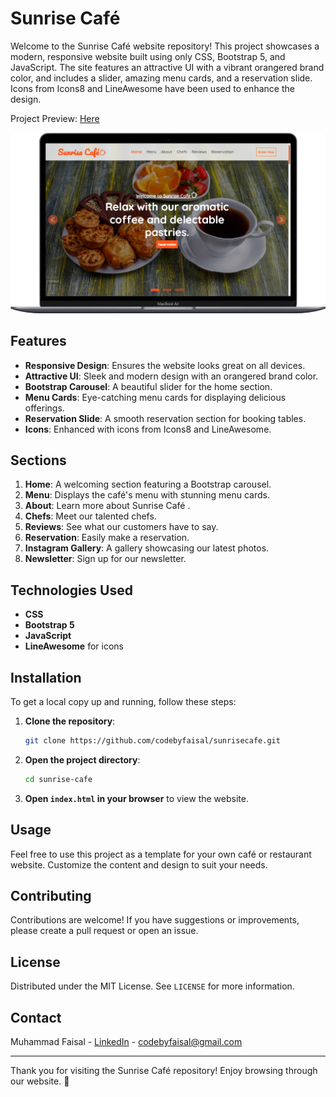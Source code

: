 <link rel="stylesheet"
    href="https://maxst.icons8.com/vue-static/landings/line-awesome/line-awesome/1.3.0/css/line-awesome.min.css" />

# Sunrise Café <i class="las la-coffee fs-1"></i>

Welcome to the Sunrise Café <i class="las la-coffee fs-1"></i> website repository! This project showcases a modern, responsive website built using only CSS, Bootstrap 5, and JavaScript. The site features an attractive UI with a vibrant orangered brand color, and includes a slider, amazing menu cards, and a reservation slide. Icons from Icons8 and LineAwesome have been used to enhance the design.

Project Preview: [Here](https://codebyfaisal.github.io/sunrisecafe/)

![Sunrise Café Screenshot](preview.png)

## Features

- **Responsive Design**: Ensures the website looks great on all devices.
- **Attractive UI**: Sleek and modern design with an orangered brand color.
- **Bootstrap Carousel**: A beautiful slider for the home section.
- **Menu Cards**: Eye-catching menu cards for displaying delicious offerings.
- **Reservation Slide**: A smooth reservation section for booking tables.
- **Icons**: Enhanced with icons from Icons8 and LineAwesome.

## Sections

1. **Home**: A welcoming section featuring a Bootstrap carousel.
2. **Menu**: Displays the café's menu with stunning menu cards.
3. **About**: Learn more about Sunrise Café <i class="las la-coffee fs-1"></i>.
4. **Chefs**: Meet our talented chefs.
5. **Reviews**: See what our customers have to say.
6. **Reservation**: Easily make a reservation.
7. **Instagram Gallery**: A gallery showcasing our latest photos.
8. **Newsletter**: Sign up for our newsletter.

## Technologies Used

- **CSS**
- **Bootstrap 5**
- **JavaScript**
- **LineAwesome** for icons

## Installation

To get a local copy up and running, follow these steps:

1. **Clone the repository**:
    ```sh
    git clone https://github.com/codebyfaisal/sunrisecafe.git
    ```

2. **Open the project directory**:
    ```sh
    cd sunrise-cafe
    ```

3. **Open `index.html` in your browser** to view the website.

## Usage

Feel free to use this project as a template for your own café or restaurant website. Customize the content and design to suit your needs.

## Contributing

Contributions are welcome! If you have suggestions or improvements, please create a pull request or open an issue.

## License

Distributed under the MIT License. See `LICENSE` for more information.

## Contact

Muhammad Faisal - [LinkedIn](https://www.linkedin.com/in/codebyfaisal) - codebyfaisal@gmail.com

---

Thank you for visiting the Sunrise Café <i class="las la-coffee fs-1"></i> repository! Enjoy browsing through our website. 🌅
